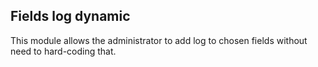 Fields log dynamic
-----------------
This module allows the administrator to add log to chosen fields without need to hard-coding that.